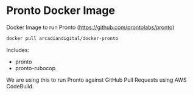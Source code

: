 # Pronto Docker Image

Docker Image to run Pronto (https://github.com/prontolabs/pronto)

```bash
docker pull arcadiandigital/docker-pronto
```

Includes:

- pronto
- pronto-rubocop

We are using this to run Pronto against GitHub Pull Requests using AWS CodeBuild.
